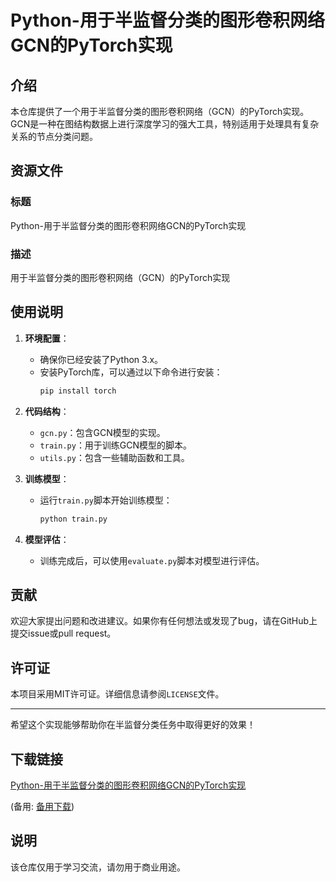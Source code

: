 # Python-用于半监督分类的图形卷积网络GCN的PyTorch实现

## 介绍

本仓库提供了一个用于半监督分类的图形卷积网络（GCN）的PyTorch实现。GCN是一种在图结构数据上进行深度学习的强大工具，特别适用于处理具有复杂关系的节点分类问题。

## 资源文件

### 标题
Python-用于半监督分类的图形卷积网络GCN的PyTorch实现

### 描述
用于半监督分类的图形卷积网络（GCN）的PyTorch实现

## 使用说明

1. **环境配置**：
   - 确保你已经安装了Python 3.x。
   - 安装PyTorch库，可以通过以下命令进行安装：
     ```bash
     pip install torch
     ```

2. **代码结构**：
   - `gcn.py`：包含GCN模型的实现。
   - `train.py`：用于训练GCN模型的脚本。
   - `utils.py`：包含一些辅助函数和工具。

3. **训练模型**：
   - 运行`train.py`脚本开始训练模型：
     ```bash
     python train.py
     ```

4. **模型评估**：
   - 训练完成后，可以使用`evaluate.py`脚本对模型进行评估。

## 贡献

欢迎大家提出问题和改进建议。如果你有任何想法或发现了bug，请在GitHub上提交issue或pull request。

## 许可证

本项目采用MIT许可证。详细信息请参阅`LICENSE`文件。

---

希望这个实现能够帮助你在半监督分类任务中取得更好的效果！

## 下载链接
[Python-用于半监督分类的图形卷积网络GCN的PyTorch实现](https://pan.quark.cn/s/391bf18f3ee4) 

(备用: [备用下载](https://pan.baidu.com/s/16vnGNGY6a5dpSQFLTfrGQw?pwd=1234))

## 说明

该仓库仅用于学习交流，请勿用于商业用途。
